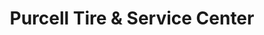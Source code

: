 ---
title: "Purcell Tire & Service Center"
url: /elko/purcell-tire-und-service-center-idaho-street/
shop: Reifen
---